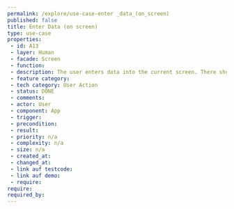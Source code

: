 ```yaml
---
permalink: /explore/use-case-enter _data_(on_screen)
published: false
title: Enter Data (on screen)
type: use-case
properties:
 - id: A13
 - layer: Human
 - facade: Screen
 - function: 
 - description: The user enters data into the current screen. There should be a show/navigation use case before using this use case (to define the screen).
 - feature category: 
 - tech category: User Action
 - status: DONE
 - comments: 
 - actor: User
 - component: App
 - trigger: 
 - precondition: 
 - result: 
 - priority: n/a
 - complexity: n/a
 - size: n/a
 - created_at: 
 - changed_at: 
 - link auf testcode: 
 - link auf demo: 
 - require: 
require:
required_by:
---
```

